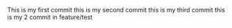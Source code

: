 This is my first commit
this is my second commit
this is my  third commit
this is my 2 commit in feature/test
